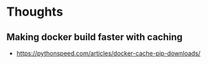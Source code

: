 # Thoughts

## Making docker build faster with caching

- <https://pythonspeed.com/articles/docker-cache-pip-downloads/>
